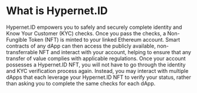# What is Hypernet.ID

Hypernet.ID empowers you to safely and securely complete identity and Know Your Customer (KYC) checks. Once you pass the checks, a Non-Fungible Token (NFT) is minted to your linked Ethereum account. Smart contracts of any dApp can then access the publicly available, non-transferrable NFT and interact with your account, helping to ensure that any transfer of value complies with applicable regulations. Once your account possesses a Hypernet.ID NFT, you will not have to go through the identity and KYC verification process again. Instead, you may interact with multiple dApps that each leverage your Hypernet.ID NFT to verify your status, rather than asking you to complete the same checks for each dApp.
